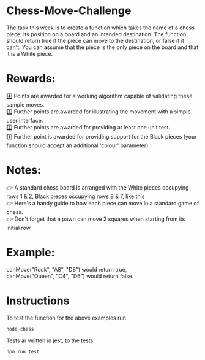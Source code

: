 # Chess-Move-Challenge
The task this week is to create a function which takes the name of a chess piece, its position on a board and an intended destination. The function should return true if the piece can move to the destination, or false if it can't. You can assume that the piece is the only piece on the board and that it is a White piece.

#  Rewards:
:four:  Points are awarded for a working algorithm capable of validating these sample moves. <br />
:three:  Further points are awarded for illustrating the movement with a simple user interface. <br />
:two:  Further points are awarded for providing at least one unit test. <br />
:one:  Further point is awarded for providing support for the Black pieces (your function should accept an additional 'colour' parameter). <br />

# Notes:
:point_right:  A standard chess board is arranged with the White pieces occupying rows 1 & 2, Black pieces occupying rows 8 & 7, like this <br />
:point_right:  Here's a handy guide to how each piece can move in a standard game of chess. <br />
:point_right:  Don't forget that a pawn can move 2 squares when starting from its initial row. <br />

# Example:
canMove("Rook", "A8", "D8") would return true,  <br />
canMove("Queen", "C4", "D6") would return false.


# Instructions
To test the function for the above examples run 
```
node chess
```

Tests ar written in jest, to the tests:
```
npm run test
```
